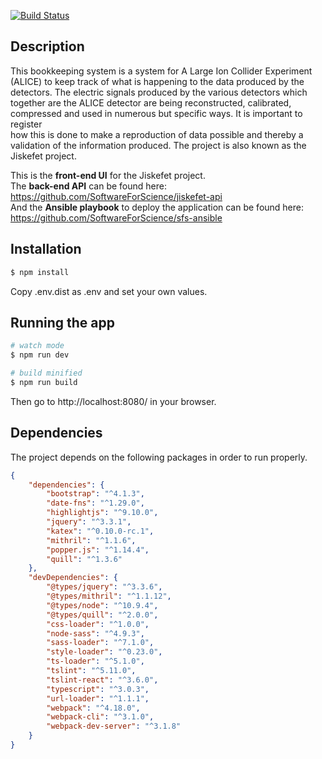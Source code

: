 [![Build Status](https://travis-ci.com/SoftwareForScience/jiskefet-ui.svg?branch=develop)](https://travis-ci.com/SoftwareForScience/jiskefet-ui)

## Description
This bookkeeping system is a system for A Large Ion Collider Experiment
(ALICE) to keep track of what is happening to the data produced by the detectors. The electric signals produced by the various detectors which
together are the ALICE detector are being reconstructed, calibrated, compressed and used in numerous but specific ways. It is important to register  
how this is done to make a reproduction of data possible and thereby a validation of the information produced. The project is also known as the
Jiskefet project.  

This is the **front-end UI** for the Jiskefet project.   
The **back-end API** can be found here: https://github.com/SoftwareForScience/jiskefet-api  
And the **Ansible playbook** to deploy the application can be found here: https://github.com/SoftwareForScience/sfs-ansible

## Installation

```bash
$ npm install
```

Copy .env.dist as .env and set your own values.

## Running the app

```bash
# watch mode
$ npm run dev

# build minified
$ npm run build
```

Then go to http://localhost:8080/ in your browser.

## Dependencies

The project depends on the following packages in order to run properly.

```JSON
{
	"dependencies": {
		"bootstrap": "^4.1.3",
		"date-fns": "^1.29.0",
		"highlightjs": "^9.10.0",
		"jquery": "^3.3.1",
		"katex": "^0.10.0-rc.1",
		"mithril": "^1.1.6",
		"popper.js": "^1.14.4",
		"quill": "^1.3.6"
	},
	"devDependencies": {
		"@types/jquery": "^3.3.6",
		"@types/mithril": "^1.1.12",
		"@types/node": "^10.9.4",
		"@types/quill": "^2.0.0",
		"css-loader": "^1.0.0",
		"node-sass": "^4.9.3",
		"sass-loader": "^7.1.0",
		"style-loader": "^0.23.0",
		"ts-loader": "^5.1.0",
		"tslint": "^5.11.0",
		"tslint-react": "^3.6.0",
		"typescript": "^3.0.3",
		"url-loader": "^1.1.1",
		"webpack": "^4.18.0",
		"webpack-cli": "^3.1.0",
		"webpack-dev-server": "^3.1.8"
	}
}
```

